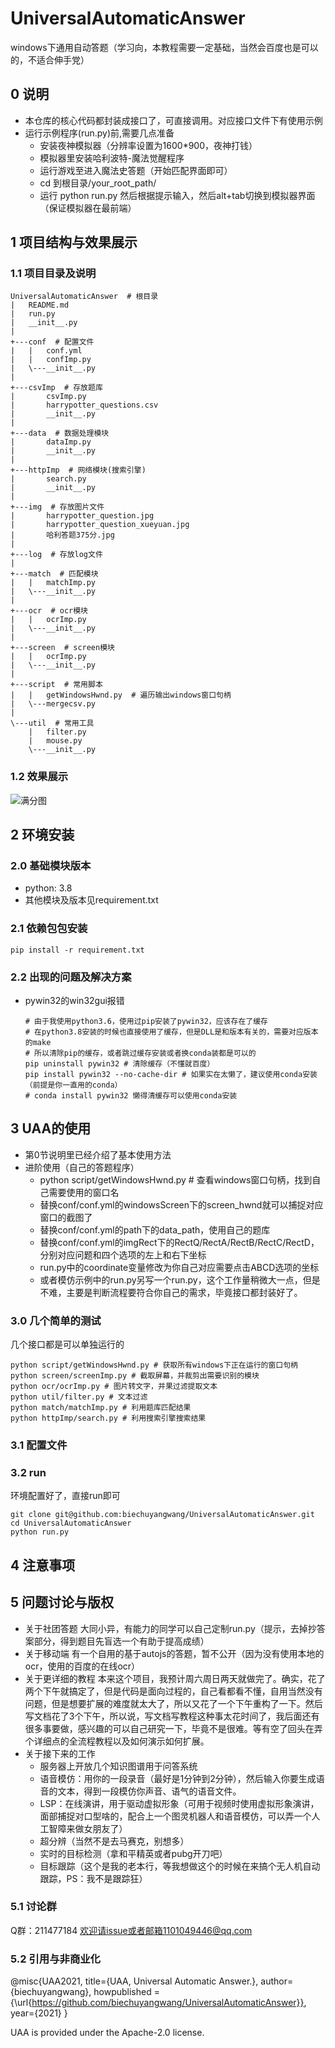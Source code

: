 # UniversalAutomaticAnswer
windows下通用自动答题（学习向，本教程需要一定基础，当然会百度也是可以的，不适合伸手党）
## 0 说明
- 本仓库的核心代码都封装成接口了，可直接调用。对应接口文件下有使用示例
- 运行示例程序(run.py)前,需要几点准备
    - 安装夜神模拟器（分辨率设置为1600*900，夜神打钱）
    - 模拟器里安装哈利波特-魔法觉醒程序
    - 运行游戏至进入魔法史答题（开始匹配界面即可）
    - cd 到根目录/your_root_path/
    - 运行 python run.py 然后根据提示输入，然后alt+tab切换到模拟器界面（保证模拟器在最前端） 
## 1 项目结构与效果展示
### 1.1 项目目录及说明
```
UniversalAutomaticAnswer  # 根目录
|   README.md
|   run.py
|   __init__.py
|
+---conf  # 配置文件
|   |   conf.yml
|   |   confImp.py
|   \---__init__.py
|
+---csvImp  # 存放题库
|       csvImp.py
|       harrypotter_questions.csv
|       __init__.py
|
+---data  # 数据处理模块
|       dataImp.py
|       __init__.py
|
+---httpImp  # 网络模块(搜索引擎)
|       search.py
|       __init__.py
|
+---img  # 存放图片文件
|       harrypotter_question.jpg
|       harrypotter_question_xueyuan.jpg
|       哈利答题375分.jpg
|
+---log  # 存放log文件
|
+---match  # 匹配模块
|   |   matchImp.py
|   \---__init__.py
|
+---ocr  # ocr模块
|   |   ocrImp.py
|   \---__init__.py
|
+---screen  # screen模块
|   |   ocrImp.py
|   \---__init__.py
|
+---script  # 常用脚本
|   |   getWindowsHwnd.py  # 遍历输出windows窗口句柄
|   \---mergecsv.py
|
\---util  # 常用工具
    |   filter.py
    |   mouse.py
    \---__init__.py
```
### 1.2 效果展示
![满分图](img/哈利答题375分.jpg)
## 2 环境安装
### 2.0 基础模块版本
- python: 3.8
- 其他模块及版本见requirement.txt
### 2.1 依赖包包安装
```
pip install -r requirement.txt
```
### 2.2 出现的问题及解决方案
- pywin32的win32gui报错
    ```
    # 由于我使用python3.6，使用过pip安装了pywin32，应该存在了缓存
    # 在python3.8安装的时候也直接使用了缓存，但是DLL是和版本有关的，需要对应版本的make
    # 所以清除pip的缓存，或者跳过缓存安装或者换conda装都是可以的
    pip uninstall pywin32 # 清除缓存（不懂就百度）
    pip install pywin32 --no-cache-dir # 如果实在太懒了，建议使用conda安装（前提是你一直用的conda）
    # conda install pywin32 懒得清缓存可以使用conda安装
    ```
## 3 UAA的使用
- 第0节说明里已经介绍了基本使用方法
- 进阶使用（自己的答题程序）
    - python script/getWindowsHwnd.py # 查看windows窗口句柄，找到自己需要使用的窗口名
    - 替换conf/conf.yml的windowsScreen下的screen_hwnd就可以捕捉对应窗口的截图了
    - 替换conf/conf.yml的path下的data_path，使用自己的题库
    - 替换conf/conf.yml的imgRect下的RectQ/RectA/RectB/RectC/RectD，分别对应问题和四个选项的左上和右下坐标
    - run.py中的coordinate变量修改为你自己对应需要点击ABCD选项的坐标
    - 或者模仿示例中的run.py另写一个run.py，这个工作量稍微大一点，但是不难，主要是判断流程要符合你自己的需求，毕竟接口都封装好了。
### 3.0 几个简单的测试
几个接口都是可以单独运行的
```
python script/getWindowsHwnd.py # 获取所有windows下正在运行的窗口句柄
python screen/screenImp.py # 截取屏幕，并裁剪出需要识别的模块
python ocr/ocrImp.py # 图片转文字，并果过滤提取文本
python util/filter.py # 文本过滤
python match/matchImp.py # 利用题库匹配结果
python httpImp/search.py # 利用搜索引擎搜索结果
```
### 3.1 配置文件
### 3.2 run
环境配置好了，直接run即可
```
git clone git@github.com:biechuyangwang/UniversalAutomaticAnswer.git
cd UniversalAutomaticAnswer
python run.py
```
## 4 注意事项
## 5 问题讨论与版权
- 关于社团答题
大同小异，有能力的同学可以自己定制run.py（提示，去掉抄答案部分，得到题目先盲选一个有助于提高成绩）
- 关于移动端
有一个自用的基于autojs的答题，暂不公开（因为没有使用本地的ocr，使用的百度的在线ocr）
- 关于更详细的教程
本来这个项目，我预计周六周日两天就做完了。确实，花了两个下午就搞定了，但是代码是面向过程的，自己看都看不懂，自用当然没有问题，但是想要扩展的难度就太大了，所以又花了一个下午重构了一下。然后写文档花了3个下午，所以说，写文档写教程这种事太花时间了，我后面还有很多事要做，感兴趣的可以自己研究一下，毕竟不是很难。等有空了回头在弄个详细点的全流程教程以及如何演示如何扩展。
- 关于接下来的工作
    - 服务器上开放几个知识图谱用于问答系统
    - 语音模仿：用你的一段录音（最好是1分钟到2分钟），然后输入你要生成语音的文本，得到一段模仿你声音、语气的语音文件。
    - LSP：在线演讲，用于驱动虚拟形象（可用于视频时使用虚拟形象演讲，面部捕捉对口型啥的，配合上一个图灵机器人和语音模仿，可以弄一个人工智障来做女朋友了）
    - 超分辨（当然不是去马赛克，别想多）
    - 实时的目标检测（拿和平精英或者pubg开刀吧）
    - 目标跟踪（这个是我的老本行，等我想做这个的时候在来搞个无人机自动跟踪，PS：我不是跟踪狂）
### 5.1 讨论群
Q群：211477184
欢迎请issue或者邮箱1101049446@qq.com
### 5.2 引用与非商业化
@misc{UAA2021,
title={UAA, Universal Automatic Answer.},
author={biechuyangwang},
howpublished = {\url{https://github.com/biechuyangwang/UniversalAutomaticAnswer}},
year={2021}
}

UAA is provided under the Apache-2.0 license.
